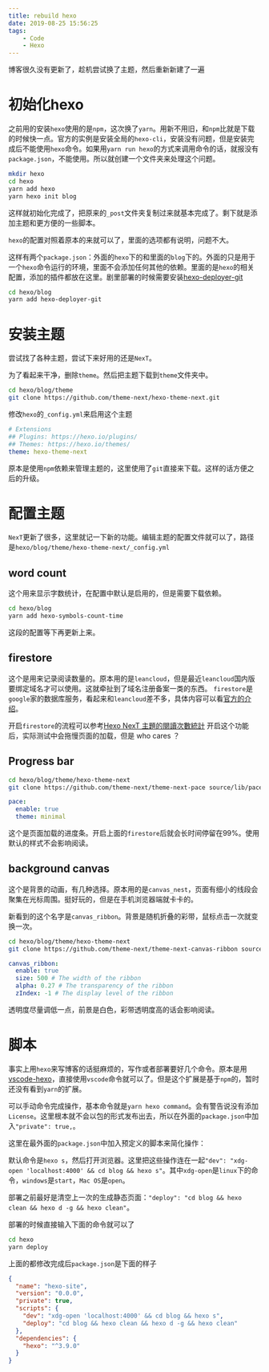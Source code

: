 ```yaml
---
title: rebuild hexo
date: 2019-08-25 15:56:25
tags:
    - Code
    - Hexo
---
```

博客很久没有更新了，趁机尝试换了主题，然后重新新建了一遍
<!--more-->
# 初始化hexo
之前用的安装`hexo`使用的是`npm`，这次换了`yarn`。用新不用旧，和`npm`比就是下载的时候快一点。官方的实例是安装全局的`hexo-cli`，安装没有问题，但是安装完成后不能使用`hexo`命令。如果用`yarn run hexo`的方式来调用命令的话，就报没有`package.json`，不能使用。所以就创建一个文件夹来处理这个问题。

```bash
mkdir hexo
cd hexo
yarn add hexo
yarn hexo init blog
```

这样就初始化完成了，把原来的`_post`文件夹复制过来就基本完成了。剩下就是添加主题和更方便的一些脚本。

`hexo`的配置对照着原本的来就可以了，里面的选项都有说明，问题不大。

这样有两个`package.json`：外面的`hexo`下的和里面的`blog`下的。外面的只是用于一个`hexo`命令运行的环境，里面不会添加任何其他的依赖。里面的是`hexo`的相关配置，添加的插件都放在这里。剧里部署的时候需要安装[hexo-deployer-git](https://github.com/hexojs/hexo-deployer-git)

```bash
cd hexo/blog
yarn add hexo-deployer-git
```

# 安装主题
尝试找了各种主题，尝试下来好用的还是`NexT`。

为了看起来干净，删除`theme`。然后把主题下载到`theme`文件夹中。

```bash
cd hexo/blog/theme
git clone https://github.com/theme-next/hexo-theme-next.git
```

修改`hexo`的`_config.yml`来启用这个主题

``` yaml
# Extensions
## Plugins: https://hexo.io/plugins/
## Themes: https://hexo.io/themes/
theme: hexo-theme-next
```

原本是使用`npm`依赖来管理主题的，这里使用了`git`直接来下载。这样的话方便之后的升级。

# 配置主题
`NexT`更新了很多，这里就记一下新的功能。编辑主题的配置文件就可以了，路径是`hexo/blog/theme/hexo-theme-next/_config.yml`

## word count
这个用来显示字数统计，在配置中默认是启用的，但是需要下载依赖。

```bash
cd hexo/blog
yarn add hexo-symbols-count-time
```

这段的配置等下再更新上来。

## firestore
这个是用来记录阅读数量的。原本用的是`leancloud`，但是最近`leancloud`国内版要绑定域名才可以使用。这就牵扯到了域名注册备案一类的东西。
`firestore`是`google`家的数据库服务，看起来和`leancloud`差不多，具体内容可以看[官方的介绍](https://firebase.google.com/docs/firestore/)。

开启`firestore`的流程可以参考[Hexo NexT 主題的閱讀次數統計](https://blog.maple3142.net/2017/11/04/hexo-next-readcount/)
开启这个功能后，实际测试中会拖慢页面的加载，但是 who cares ？

## Progress bar

```bash
cd hexo/blog/theme/hexo-theme-next
git clone https://github.com/theme-next/theme-next-pace source/lib/pace
```

``` yaml
pace:
  enable: true
  theme: minimal
```
这个是页面加载的进度条。开启上面的`firestore`后就会长时间停留在99%。使用默认的样式不会影响阅读。

## background canvas
这个是背景的动画，有几种选择。原本用的是`canvas_nest`，页面有细小的线段会聚集在光标周围。挺好玩的，但是在手机浏览器端就卡卡的。

新看到的这个名字是`canvas_ribbon`。背景是随机折叠的彩带，鼠标点击一次就变换一次。

```bash
cd hexo/blog/theme/hexo-theme-next
git clone https://github.com/theme-next/theme-next-canvas-ribbon source/lib/canvas-ribbon
```

```yaml
canvas_ribbon:
  enable: true
  size: 500 # The width of the ribbon
  alpha: 0.27 # The transparency of the ribbon
  zIndex: -1 # The display level of the ribbon
```

透明度尽量调低一点，前景是白色，彩带透明度高的话会影响阅读。

# 脚本
事实上用`hexo`来写博客的话挺麻烦的，写作或者部署要好几个命令。原本是用[vscode-hexo](https://marketplace.visualstudio.com/items?itemName=codeyu.vscode-hexo)，直接使用`vscode`命令就可以了。但是这个扩展是基于`npm`的，暂时还没有看到`yarn`的扩展。

可以手动命令完成操作，基本命令就是`yarn hexo command`。会有警告说没有添加`License`。这里根本就不会以包的形式发布出去，所以在外面的`package.json`中加入`"private": true,`。

这里在最外面的`package.json`中加入预定义的脚本来简化操作：

默认命令是`hexo s`，然后打开浏览器。这里把这些操作连在一起`"dev": "xdg-open 'localhost:4000' && cd blog && hexo s"`。其中`xdg-open`是`linux`下的命令，`windows`是`start`，`Mac OS`是`open`。

部署之前最好是清空上一次的生成静态页面：`"deploy": "cd blog && hexo clean && hexo d -g && hexo clean"`。

部署的时候直接输入下面的命令就可以了
```bash
cd hexo
yarn deploy
```

上面的都修改完成后`package.json`是下面的样子

```json
{
  "name": "hexo-site",
  "version": "0.0.0",
  "private": true,
  "scripts": {
    "dev": "xdg-open 'localhost:4000' && cd blog && hexo s",
    "deploy": "cd blog && hexo clean && hexo d -g && hexo clean"
  },
  "dependencies": {
    "hexo": "^3.9.0"
  }
}
```

